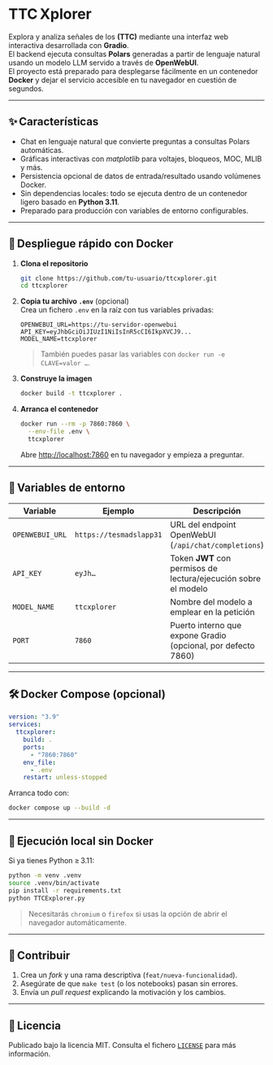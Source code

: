 # TTC Xplorer

Explora y analiza señales de los **(TTC)** mediante una interfaz web interactiva desarrollada con **Gradio**.  
El backend ejecuta consultas **Polars** generadas a partir de lenguaje natural usando un modelo LLM servido a través de **OpenWebUI**.  
El proyecto está preparado para desplegarse fácilmente en un contenedor **Docker** y dejar el servicio accesible en tu navegador en cuestión de segundos.

---

## ✨ Características

- Chat en lenguaje natural que convierte preguntas a consultas Polars automáticas.  
- Gráficas interactivas con _matplotlib_ para voltajes, bloqueos, MOC, MLIB y más.  
- Persistencia opcional de datos de entrada/resultado usando volúmenes Docker.  
- Sin dependencias locales: todo se ejecuta dentro de un contenedor ligero basado en **Python 3.11**.  
- Preparado para producción con variables de entorno configurables.

---

## 🐳 Despliegue rápido con Docker

1. **Clona el repositorio**  
   ```bash
   git clone https://github.com/tu-usuario/ttcxplorer.git
   cd ttcxplorer
   ```

2. **Copia tu archivo `.env`** (opcional)  
   Crea un fichero `.env` en la raíz con tus variables privadas:
   ```env
   OPENWEBUI_URL=https://tu-servidor-openwebui
   API_KEY=eyJhbGciOiJIUzI1NiIsInR5cCI6IkpXVCJ9...
   MODEL_NAME=ttcxplorer
   ```
   > También puedes pasar las variables con `docker run -e CLAVE=valor …`.

3. **Construye la imagen**  
   ```bash
   docker build -t ttcxplorer .
   ```

4. **Arranca el contenedor**  
   ```bash
   docker run --rm -p 7860:7860 \
     --env-file .env \
     ttcxplorer
   ```
   Abre <http://localhost:7860> en tu navegador y empieza a preguntar.

---

## 📄 Variables de entorno

| Variable          | Ejemplo                         | Descripción                                                         |
|-------------------|---------------------------------|---------------------------------------------------------------------|
| `OPENWEBUI_URL`   | `https://tesmadslapp31`         | URL del endpoint OpenWebUI (`/api/chat/completions`)                |
| `API_KEY`         | `eyJh…`                         | Token **JWT** con permisos de lectura/ejecución sobre el modelo     |
| `MODEL_NAME`      | `ttcxplorer`                    | Nombre del modelo a emplear en la petición                          |
| `PORT`            | `7860`                          | Puerto interno que expone Gradio (opcional, por defecto 7860)       |

---

## 🛠️ Docker Compose (opcional)

```yaml
version: "3.9"
services:
  ttcxplorer:
    build: .
    ports:
      - "7860:7860"
    env_file:
      - .env
    restart: unless-stopped
```
Arranca todo con:
```bash
docker compose up --build -d
```

---

## 🚧 Ejecución local sin Docker

Si ya tienes Python ≥ 3.11:

```bash
python -m venv .venv
source .venv/bin/activate
pip install -r requirements.txt
python TTCExplorer.py
```
> Necesitarás `chromium` o `firefox` si usas la opción de abrir el navegador automáticamente.

---

## 🤝 Contribuir

1. Crea un _fork_ y una rama descriptiva (`feat/nueva-funcionalidad`).
2. Asegúrate de que `make test` (o los notebooks) pasan sin errores.
3. Envía un *pull request* explicando la motivación y los cambios.

---

## 📄 Licencia

Publicado bajo la licencia MIT. Consulta el fichero [`LICENSE`](LICENSE) para más información.